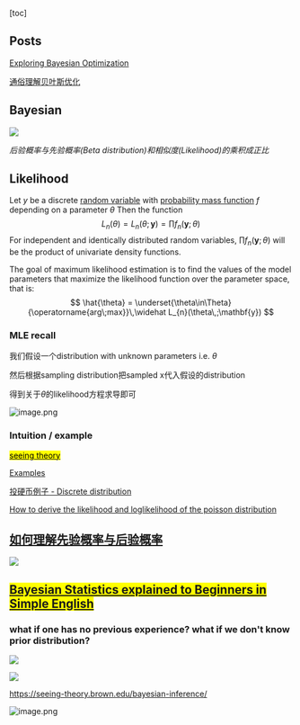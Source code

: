 [toc]

## Posts



[Exploring Bayesian Optimization](https://distill.pub/2020/bayesian-optimization/)

[通俗理解贝叶斯优化](https://mp.weixin.qq.com/s/VEMG7e0D9Q1OwRE6wAxrsA)



## Bayesian



![](https://i.loli.net/2020/01/14/UrCKEOn6DuXwdIL.png)



*后验概率与先验概率(Beta distribution)和相似度(Likelihood)的乘积成正比*



## Likelihood

Let $y$ be a discrete [random variable](https://en.wikipedia.org/wiki/Random_variable) with [probability mass function](https://en.wikipedia.org/wiki/Probability_mass_function) $f$ depending on a parameter $\theta$ Then the function
$$
L_{n}(\theta) = L_{n}(\theta; \mathbf{y}) = \prod f_{n}(\mathbf{y}; \theta)
$$
For independent and identically distributed random variables, $\prod f_{n}(\mathbf{y}; \theta)$ will be the product of univariate density functions.

The goal of maximum likelihood estimation is to find the values of the model parameters that maximize the likelihood function over the parameter space, that is: 
$$
\hat{\theta} = \underset{\theta\in\Theta}{\operatorname{arg\;max}}\,\widehat L_{n}(\theta\,;\mathbf{y})
$$

### MLE recall

我们假设一个distribution with unknown parameters i.e. $\theta$ 

然后根据sampling distribution把sampled x代入假设的distribution

得到关于$\theta$的likelihood方程求导即可

![image.png](https://i.loli.net/2020/01/14/RpJxmaFH7y4NX1g.png)

### Intuition / example

[<mark> seeing theory</mark>](https://seeing-theory.brown.edu/bayesian-inference/)

[Examples](https://en.wikipedia.org/wiki/Maximum_likelihood_estimation#Examples)

[投硬币例子 - Discrete distribution](https://en.wikipedia.org/wiki/Maximum_likelihood_estimation#Discrete_distribution,_finite_parameter_space)

[How to derive the likelihood and loglikelihood of the poisson distribution ](https://math.stackexchange.com/questions/2399613/how-to-derive-the-likelihood-and-loglikelihood-of-the-poisson-distribution)



## [如何理解先验概率与后验概率](https://zhuanlan.zhihu.com/p/26464206)



![](https://i.loli.net/2020/05/15/Wrw7Yndz8CxakyD.png)





## <mark>[Bayesian Statistics explained to Beginners in Simple English](https://www.analyticsvidhya.com/blog/2016/06/bayesian-statistics-beginners-simple-english/)</mark>



### what if one has no previous experience? what if we don't know prior distribution? 



![](https://i.loli.net/2020/05/15/lx8BebwDd4j7A5v.png)





![](https://i.loli.net/2020/05/18/yFaHJRXlKf4USg5.png)





https://seeing-theory.brown.edu/bayesian-inference/



![image.png](https://i.loli.net/2020/01/14/QI453BDpgaZivc2.png)









